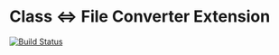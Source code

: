 Class <=> File Converter Extension
==================================

[![Build Status](https://travis-ci.org/phpactor/class-to-file-extension.svg?branch=master)](https://travis-ci.org/phpactor/class-to-file-extension)
